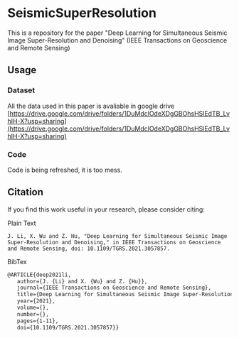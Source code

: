 # SeismicSuperResolution

This is a repository for the paper "Deep Learning for Simultaneous Seismic Image Super-Resolution and Denoising" (IEEE Transactions on Geoscience and Remote Sensing)

## Usage

### Dataset

All the data used in this paper is avaliable in google drive [https://drive.google.com/drive/folders/1DuMdclOdeXDgGBOhsHSlEdTB_LvhIH-X?usp=sharing](https://drive.google.com/drive/folders/1DuMdclOdeXDgGBOhsHSlEdTB_LvhIH-X?usp=sharing)


### Code 

Code is being refreshed, it is too mess.


## Citation
If you find this work useful in your research, please consider citing:

Plain Text
```
J. Li, X. Wu and Z. Hu, "Deep Learning for Simultaneous Seismic Image Super-Resolution and Denoising," in IEEE Transactions on Geoscience and Remote Sensing, doi: 10.1109/TGRS.2021.3057857.
```

BibTex
```latex
@ARTICLE{deep2021li,
   author={J. {Li} and X. {Wu} and Z. {Hu}},
   journal={IEEE Transactions on Geoscience and Remote Sensing}, 
   title={Deep Learning for Simultaneous Seismic Image Super-Resolution and Denoising}, 
   year={2021},
   volume={},
   number={},
   pages={1-11},
   doi={10.1109/TGRS.2021.3057857}}
```
